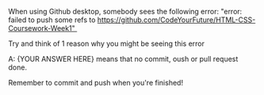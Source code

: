 When using Github desktop, somebody sees the following error: 
"error: failed to push some refs to https://github.com/CodeYourFuture/HTML-CSS-Coursework-Week1" 

Try and think of 1 reason why you might be seeing this error

A: {YOUR ANSWER HERE} means that no commit, oush or pull request done. 


Remember to commit and push when you're finished!